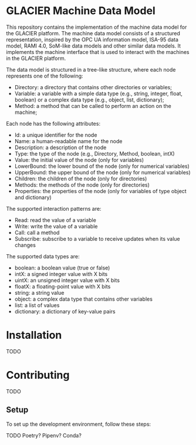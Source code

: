 # GLACIER Machine Data Model

This repository contains the implementation of the machine data model for the GLACIER platform.
The machine data model consists of a structured representation, inspired by 
the OPC UA information model, ISA-95 data model, RAMI 4.0, SoM-like data 
models and other similar data models.
It implements the machine interface that is used to interact with the 
machines in the GLACIER platform.

The data model is structured in a tree-like structure, where each node 
represents one of the following:
- Directory: a directory that contains other directories or variables;
- Variable: a variable with a simple data type (e.g., string, integer, 
  float, boolean) or a complex data type (e.g., object, list, dictionary);
- Method: a method that can be called to perform an action on the machine;

Each node has the following attributes:
- Id: a unique identifier for the node
- Name: a human-readable name for the node
- Description: a description of the node
- Type: the type of the node (e.g., Directory, Method, boolean, intX)
- Value: the initial value of the node (only for variables)
- LowerBound: the lower bound of the node (only for numerical variables)
- UpperBound: the upper bound of the node (only for numerical variables)
- Children: the children of the node (only for directories)
- Methods: the methods of the node (only for directories)
- Properties: the properties of the node (only for variables of type object and dictionary)

The supported interaction patterns are:
- Read: read the value of a variable
- Write: write the value of a variable
- Call: call a method
- Subscribe: subscribe to a variable to receive updates when its value changes

The supported data types are:
- boolean: a boolean value (true or false)
- intX: a signed integer value with X bits
- uintX: an unsigned integer value with X bits
- floatX: a floating-point value with X bits
- string: a string value
- object: a complex data type that contains other variables
- list: a list of values
- dictionary: a dictionary of key-value pairs

# Installation

TODO

# Contributing

TODO

## Setup

To set up the development environment, follow these steps:

TODO
Poetry? Pipenv? Conda?


